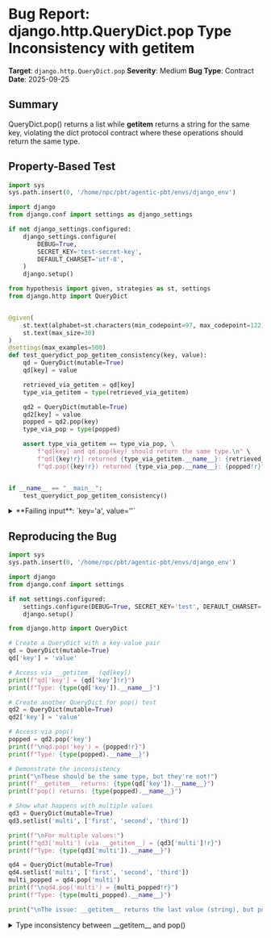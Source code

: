 # Bug Report: django.http.QueryDict.pop Type Inconsistency with __getitem__

**Target**: `django.http.QueryDict.pop`
**Severity**: Medium
**Bug Type**: Contract
**Date**: 2025-09-25

## Summary

QueryDict.pop() returns a list while __getitem__ returns a string for the same key, violating the dict protocol contract where these operations should return the same type.

## Property-Based Test

```python
import sys
sys.path.insert(0, '/home/npc/pbt/agentic-pbt/envs/django_env')

import django
from django.conf import settings as django_settings

if not django_settings.configured:
    django_settings.configure(
        DEBUG=True,
        SECRET_KEY='test-secret-key',
        DEFAULT_CHARSET='utf-8',
    )
    django.setup()

from hypothesis import given, strategies as st, settings
from django.http import QueryDict


@given(
    st.text(alphabet=st.characters(min_codepoint=97, max_codepoint=122), min_size=1, max_size=20),
    st.text(max_size=30)
)
@settings(max_examples=500)
def test_querydict_pop_getitem_consistency(key, value):
    qd = QueryDict(mutable=True)
    qd[key] = value

    retrieved_via_getitem = qd[key]
    type_via_getitem = type(retrieved_via_getitem)

    qd2 = QueryDict(mutable=True)
    qd2[key] = value
    popped = qd2.pop(key)
    type_via_pop = type(popped)

    assert type_via_getitem == type_via_pop, \
        f"qd[key] and qd.pop(key) should return the same type.\n" \
        f"qd[{key!r}] returned {type_via_getitem.__name__}: {retrieved_via_getitem!r}\n" \
        f"qd.pop({key!r}) returned {type_via_pop.__name__}: {popped!r}"


if __name__ == "__main__":
    test_querydict_pop_getitem_consistency()
```

<details>

<summary>
**Failing input**: `key='a', value=''`
</summary>
```
Traceback (most recent call last):
  File "/home/npc/pbt/agentic-pbt/worker_/58/hypo.py", line 43, in <module>
    test_querydict_pop_getitem_consistency()
    ~~~~~~~~~~~~~~~~~~~~~~~~~~~~~~~~~~~~~~^^
  File "/home/npc/pbt/agentic-pbt/worker_/58/hypo.py", line 20, in test_querydict_pop_getitem_consistency
    st.text(alphabet=st.characters(min_codepoint=97, max_codepoint=122), min_size=1, max_size=20),
               ^^^
  File "/home/npc/miniconda/lib/python3.13/site-packages/hypothesis/core.py", line 2124, in wrapped_test
    raise the_error_hypothesis_found
  File "/home/npc/pbt/agentic-pbt/worker_/58/hypo.py", line 36, in test_querydict_pop_getitem_consistency
    assert type_via_getitem == type_via_pop, \
           ^^^^^^^^^^^^^^^^^^^^^^^^^^^^^^^^
AssertionError: qd[key] and qd.pop(key) should return the same type.
qd['a'] returned str: ''
qd.pop('a') returned list: ['']
Falsifying example: test_querydict_pop_getitem_consistency(
    key='a',
    value='',
)
```
</details>

## Reproducing the Bug

```python
import sys
sys.path.insert(0, '/home/npc/pbt/agentic-pbt/envs/django_env')

import django
from django.conf import settings

if not settings.configured:
    settings.configure(DEBUG=True, SECRET_KEY='test', DEFAULT_CHARSET='utf-8')
    django.setup()

from django.http import QueryDict

# Create a QueryDict with a key-value pair
qd = QueryDict(mutable=True)
qd['key'] = 'value'

# Access via __getitem__ (qd[key])
print(f"qd['key'] = {qd['key']!r}")
print(f"Type: {type(qd['key']).__name__}")

# Create another QueryDict for pop() test
qd2 = QueryDict(mutable=True)
qd2['key'] = 'value'

# Access via pop()
popped = qd2.pop('key')
print(f"\nqd.pop('key') = {popped!r}")
print(f"Type: {type(popped).__name__}")

# Demonstrate the inconsistency
print("\nThese should be the same type, but they're not!")
print(f"__getitem__ returns: {type(qd['key']).__name__}")
print(f"pop() returns: {type(popped).__name__}")

# Show what happens with multiple values
qd3 = QueryDict(mutable=True)
qd3.setlist('multi', ['first', 'second', 'third'])

print(f"\nFor multiple values:")
print(f"qd3['multi'] (via __getitem__) = {qd3['multi']!r}")
print(f"Type: {type(qd3['multi']).__name__}")

qd4 = QueryDict(mutable=True)
qd4.setlist('multi', ['first', 'second', 'third'])
multi_popped = qd4.pop('multi')
print(f"\nqd4.pop('multi') = {multi_popped!r}")
print(f"Type: {type(multi_popped).__name__}")

print("\nThe issue: __getitem__ returns the last value (string), but pop() returns the entire list!")
```

<details>

<summary>
Type inconsistency between __getitem__ and pop()
</summary>
```
qd['key'] = 'value'
Type: str

qd.pop('key') = ['value']
Type: list

These should be the same type, but they're not!
__getitem__ returns: str
pop() returns: list

For multiple values:
qd3['multi'] (via __getitem__) = 'third'
Type: str

qd4.pop('multi') = ['first', 'second', 'third']
Type: list

The issue: __getitem__ returns the last value (string), but pop() returns the entire list!
```
</details>

## Why This Is A Bug

This violates the fundamental dict protocol contract in Python where `d[key]` and `d.pop(key)` should return values of the same type. The inconsistency stems from QueryDict's inheritance hierarchy:

1. **QueryDict.__getitem__** (line 78-90 in django/utils/datastructures.py) explicitly returns the **last value** from the internal list:
   ```python
   def __getitem__(self, key):
       """Return the last data value for this key, or [] if it's an empty list"""
       list_ = super().__getitem__(key)
       return list_[-1]  # Returns the last value
   ```

2. **QueryDict.pop** (line 651-653 in django/http/request.py) simply delegates to MultiValueDict's pop, which inherits from dict.pop:
   ```python
   def pop(self, key, *args):
       self._assert_mutable()
       return super().pop(key, *args)  # Returns the entire list
   ```

3. **MultiValueDict** stores all values as lists internally but presents a dual interface:
   - Single-value methods (`__getitem__`, `get`) return the last value
   - List methods (`getlist`, `lists`) return all values
   - However, `pop()` breaks this pattern by returning all values

This API asymmetry causes real-world problems:
- **Type errors**: Code expecting a string from pop() receives a list unexpectedly
- **Refactoring hazards**: `value = qd[key]; del qd[key]` behaves differently from `value = qd.pop(key)`
- **Migration issues**: Code moving from standard dict to QueryDict breaks silently
- **Violates Principle of Least Surprise**: Developers familiar with Python's dict expect consistent behavior

## Relevant Context

Django's MultiValueDict establishes a clear API pattern for handling single vs. multiple values:

| Operation | Single Value Method | Multiple Values Method |
|-----------|-------------------|----------------------|
| Get       | `__getitem__(key)` → str | `getlist(key)` → list |
| Set       | `__setitem__(key, val)` | `setlist(key, list)` |
| Pop       | **Missing!** | `pop(key)` → list |

The pop() method should follow this established pattern. Django documentation for QueryDict states that `__getitem__` returns "the last data value for this key", but the pop() behavior is undocumented, leaving developers to discover this inconsistency through runtime errors.

Related Django source files:
- [django/utils/datastructures.py](https://github.com/django/django/blob/main/django/utils/datastructures.py) - MultiValueDict implementation
- [django/http/request.py](https://github.com/django/django/blob/main/django/http/request.py) - QueryDict implementation

## Proposed Fix

```diff
--- a/django/http/request.py
+++ b/django/http/request.py
@@ -649,9 +649,30 @@ class QueryDict(MultiValueDict):
         super().appendlist(key, value)

     def pop(self, key, *args):
+        """
+        Remove specified key and return the corresponding last value.
+        If key is not found, return the default if given; otherwise,
+        raise a KeyError.
+        """
         self._assert_mutable()
-        return super().pop(key, *args)
+        try:
+            value_list = dict.pop(self, key)
+            return value_list[-1] if value_list else []
+        except KeyError:
+            if args:
+                return args[0]
+            raise
+
+    def poplist(self, key, *args):
+        """
+        Remove specified key and return the corresponding list of values.
+        If key is not found, return the default if given; otherwise,
+        raise a KeyError.
+        """
+        self._assert_mutable()
+        return dict.pop(self, key, *args)

     def popitem(self):
         self._assert_mutable()
         return super().popitem()
```